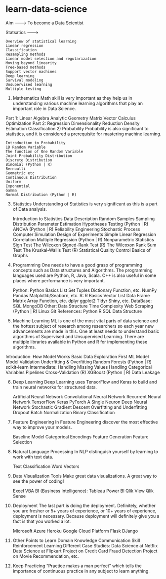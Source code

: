 # learn-data-science


Aim  ---> To become a Data Scientist



Statsatics --->

	Overview of statistical learning
	Linear regression
	Classification
	Resampling methods
	Linear model selection and regularization
	Moving beyond linearity
	Tree-based methods
	Support vector machines
	Deep learning
	Survival modeling
	Unsupervised learning
	Multiple testing
	
	
	
	
1) Mathematics
Math skill is very important as they help us in understanding various machine learning algorithms that play an important role in Data Science.

Part 1:
	Linear Algebra
	Analytic Geometry
	Matrix
	Vector Calculus
	Optimization
Part 2:
	Regression
	Dimensionality Reduction
	Density Estimation
	Classification
2) Probability
Probability is also significant to statistics, and it is considered a prerequisite for mastering machine learning.

	Introduction to Probability
	1D Random Variable
	The function of One Random Variable
	Joint Probability Distribution
	Discrete Distribution
	Binomial (Python | R)
	Bernoulli
	Geometric etc
	Continuous Distribution
	Uniform
	Exponential
	Gamma
	Normal Distribution (Python | R)
3) Statistics
Understanding of Statistics is very significant as this is a part of Data analysis. 

	Introduction to Statistics
	Data Description
	Random Samples
	Sampling Distribution
	Parameter Estimation
	Hypotheses Testing (Python | R)
	ANOVA (Python | R)
	Reliability Engineering
	Stochastic Process
	Computer Simulation
	Design of Experiments
	Simple Linear Regression
	Correlation
	Multiple Regression (Python | R)
	Nonparametric Statistics
	Sign Test
	The Wilcoxon Signed-Rank Test (R)
	The Wilcoxon Rank Sum Test
	The Kruskal-Wallis Test (R)
	Statistical Quality Control
	Basics of Graphs
4) Programming
One needs to have a good grasp of programming concepts such as Data structures and Algorithms. The programming languages used are Python, R, Java, Scala. C++ is also useful in some places where performance is very important.

	Python:
		Python Basics
		List
		Set
		Tuples
		Dictionary
		Function, etc.
		NumPy
		Pandas
		Matplotlib/Seaborn, etc.
	R:
		R Basics
		Vector
		List
		Data Frame
		Matrix
		Array
		Function, etc.
		dplyr
		ggplot2
		Tidyr
		Shiny, etc.
		DataBase:
		SQL
		MongoDB
		Other:
		Data Structure
		Time Complexity
		Web Scraping (Python | R)
		Linux
		Git
References: 
	Python
	R
	SQL
	Data Structure
5) Machine Learning
ML is one of the most vital parts of data science and the hottest subject of research among researchers so each year new advancements are made in this. One at least needs to understand basic algorithms of Supervised and Unsupervised Learning. There are multiple libraries available in Python and R for implementing these algorithms.

Introduction:
	How Model Works
	Basic Data Exploration
	First ML Model
	Model Validation
	Underfitting & Overfitting
	Random Forests (Python | R)
	scikit-learn
	Intermediate:
	Handling Missing Values
	Handling Categorical Variables
	Pipelines
	Cross-Validation (R)
	XGBoost (Python | R)
	Data Leakage

6) Deep Learning
Deep Learning uses TensorFlow and Keras to build and train neural networks for structured data.

	Artificial Neural Network
	Convolutional Neural Network
	Recurrent Neural Network
	TensorFlow
	Keras
	PyTorch
	A Single Neuron
	Deep Neural Network
	Stochastic Gradient Descent
	Overfitting and Underfitting
	Dropout Batch Normalization
	Binary Classification

7) Feature Engineering
In Feature Engineering discover the most effective way to improve your models.

	Baseline Model
	Categorical Encodings
	Feature Generation
	Feature Selection
	
8) Natural Language Processing
In NLP distinguish yourself by learning to work with text data.

	Text Classification
	Word Vectors
	
9) Data Visualization Tools
Make great data visualizations. A great way to see the power of coding!

	Excel VBA
	BI (Business Intelligence):
	Tableau
	Power BI
	Qlik View
	Qlik Sense

10) Deployment
The last part is doing the deployment. Definitely, whether you are fresher or 5+ years of experience, or 10+ years of experience, deployment is necessary. Because deployment will definitely give you a fact is that you worked a lot.  

	Microsoft Azure
	Heroku
	Google Cloud Platform
	Flask
	DJango
	
11) Other Points to Learn
	Domain Knowledge
	Communication Skill
	Reinforcement Learning
	Different Case Studies:
	Data Science at Netflix
	Data Science at Flipkart
	Project on Credit Card Fraud Detection
	Project on Movie Recommendation, etc.
	
12) Keep Practicing
“Practice makes a man perfect” which tells the importance of continuous practice in any subject to learn anything. 
